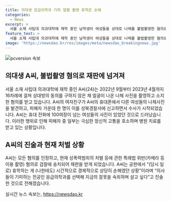```yaml
---
title: 의대생 응급의학과 기피 알몸 촬영 휴학은 손해
categories:
  - News
excerpt: >
  서울 소재 사립대 의과대학에 재학 중인 남학생이 여성들을 상대로 나체를 불법촬영한 혐의로 재판에 넘겨졌다. A씨는 여자친구나 만난 여성들의 동의 없이 나체를 촬영하고 소지한 혐의를 받았으며, 총 100여장의 여성들의 사진이 발견됐다. 피해자들은 정신적 고통을 호소하며 치료를 받고 있으며, A씨는 모든 혐의를 인정한 상태이다. A씨는 응급의학과를 선택해 속죄하며 살고 싶다고 진술했으며, 현재 검찰에 송치돼 재판을 받을 예정이다. (150자)
feature_text: >
  서울 소재 사립대 의과대학에 재학 중인 남학생이 여성들을 상대로 나체를 불법촬영한 혐의로 재판에 넘겨졌다. A씨는 여자친구나 만난 여성들의 동의 없이 나체를 촬영하고 소지한 혐의를 받았으며, 총 100여장의 여성들의 사진이 발견됐다. 피해자들은 정신적 고통을 호소하며 치료를 받고 있으며, A씨는 모든 혐의를 인정한 상태이다. A씨는 응급의학과를 선택해 속죄하며 살고 싶다고 진술했으며, 현재 검찰에 송치돼 재판을 받을 예정이다. (150자)
image: 'https://newsdao.kr/res/images/meta/newsdao_breakingnews.jpg'
---
```


<p><img src="https://newsdao.kr/res/images/meta/newsdao_breakingnews.jpg" alt="pcversion 속보" /></p>

<h2 data-ke-size="size26">의대생 A씨, 불법촬영 혐의로 재판에 넘겨져</h2>

<p data-ke-size="size16">서울 소재 사립대 의과대학에 재학 중인 A씨(24)는 2022년 9월부터 2023년 4월까지 16차례에 걸쳐 상대방의 동의를 구하지 않은 채 얼굴이 나온 나체 사진을 촬영하고 소지한 혐의를 받고 있습니다. A씨의 여자친구가 A씨의 휴대폰에서 다른 여성들의 나체사진을 발견하고, 피해자 가운데 한 명이 이를 성북경찰서에 신고하면서 수사가 시작되었습니다. A씨는 휴대 전화에 100여장이 넘는 여성들의 사진이 있었던 것으로 드러났습니다. 이러한 행위로 인해 피해자 중 일부는 극심한 정신적 고통을 호소하며 병원 치료를 받고 있는 상황입니다.</p>

<h2 data-ke-size="size26">A씨의 진술과 현재 처벌 상황</h2>

<p data-ke-size="size16">A씨는 모든 혐의를 인정하고, 현재 성폭력범죄의 처벌 등에 관한 특례법 위반(카메라 등 이용 촬영) 혐의로 검찰에 송치되어 재판을 받게 되었습니다. A씨는 공판에서 “(당시 일로) 휴학하는 게 (나한테도) 시간적으로 경제적으로 상당히 손해였던 상황”이라며 “의사들이 기피하는 전공인 응급의학과를 선택해 지금의 잘못을 속죄하며 살고 싶다”고 진술한 것으로 전해졌습니다.</p>
실시간 뉴스 속보는, <a href="https://newsdao.kr" rel="dofollow">https://newsdao.kr</a>


